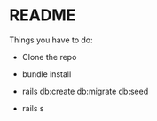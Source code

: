 # README

Things you have to do:

* Clone the repo

* bundle install

* rails db:create db:migrate db:seed

* rails s